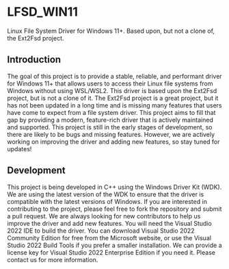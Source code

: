 # LFSD_WIN11

Linux File System Driver for Windows 11+. Based upon, but not a clone of, the Ext2Fsd project.

## Introduction

The goal of this project is to provide a stable, reliable, and performant driver for Windows 11+ that allows users to access their Linux file systems from Windows without using WSL/WSL2.
This driver is based upon the Ext2Fsd project, but is not a clone of it. The Ext2Fsd project is a great project, but it has not been updated in a long time and is missing many features that users have come to expect from a file system driver. This project aims to fill that gap by providing a modern, feature-rich driver that is actively maintained and supported.
This project is still in the early stages of development, so there are likely to be bugs and missing features. However, we are actively working on improving the driver and adding new features, so stay tuned for updates!

## Development

This project is being developed in C++ using the Windows Driver Kit (WDK). We are using the latest version of the WDK to ensure that the driver is compatible with the latest versions of Windows.
If you are interested in contributing to the project, please feel free to fork the repository and submit a pull request. We are always looking for new contributors to help us improve the driver and add new features.
You will need the Visual Studio 2022 IDE to build the driver. You can download Visual Studio 2022 Community Edition for free from the Microsoft website, or use the Visual Studio 2022 Build Tools if you prefer a smaller installation.
We can provide a license key for Visual Studio 2022 Enterprise Edition if you need it. Please contact us for more information.

